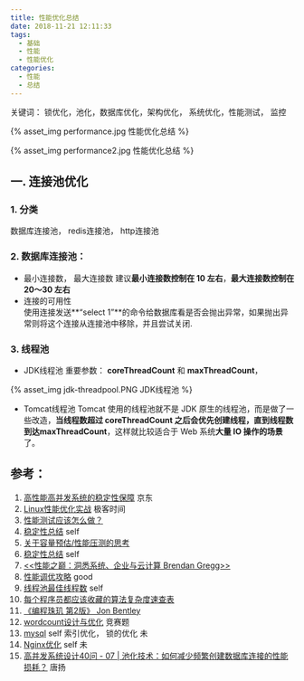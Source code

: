 ```yaml
---
title: 性能优化总结
date: 2018-11-21 12:11:33
tags: 
  - 基础
  - 性能
  - 性能优化
categories: 
  - 性能  
  - 总结
---
```


<p></p>
<!-- more -->

关键词： 锁优化，池化，数据库优化，架构优化， 系统优化，性能测试， 监控 

{% asset_img performance.jpg 性能优化总结 %}

{% asset_img performance2.jpg 性能优化总结 %}

## 一. 连接池优化
### 1. 分类 
 数据库连接池， redis连接池， http连接池

### 2. 数据库连接池： 
+ 最小连接数， 最大连接数
   建议**最小连接数控制在 10 左右**，**最大连接数控制在 20～30 左右**
+ 连接的可用性   
   使用连接发送**“select 1”**的命令给数据库看是否会抛出异常，如果抛出异常则将这个连接从连接池中移除，并且尝试关闭.

### 3. 线程池
+ JDK线程池
重要参数： **coreThreadCount** 和 **maxThreadCount**，

{% asset_img jdk-threadpool.PNG JDK线程池 %}

+ Tomcat线程池
Tomcat 使用的线程池就不是 JDK 原生的线程池，而是做了一些改造，**当线程数超过 coreThreadCount 之后会优先创建线程，直到线程数到达maxThreadCount**，这样就比较适合于 Web 系统**大量 IO 操作的场景**了。

## 参考：
1. [高性能高并发系统的稳定性保障](http://dwz.cn/4SrP4L) 京东
2. [Linux性能优化实战](https://time.geekbang.org/column/intro/140)  极客时间
3. [性能测试应该怎么做？](https://coolshell.cn/articles/17381.html) 
4. [稳定性总结](../../../../2017/05/09/stability/) self
5. [关于容量预估/性能压测的思考](http://blog.jobbole.com/88958/)
6. [稳定性总结](../../../../2017/05/09/stability/)  self
7. [<<性能之巅：洞悉系统、企业与云计算  Brendan Gregg>>](http://item.jd.com/11755695.html)
8. [性能调优攻略](https://coolshell.cn/articles/7490.html/comment-page-1) good
9. [线程池最佳线程数](../../../../2014/07/02/threadNum/)  self
10. [每个程序员都应该收藏的算法复杂度速查表](http://www.codeceo.com/article/algorithm-complexity-table.html)
11. [《编程珠玑 第2版》 Jon Bentley](http://item.jd.com/11642529.html)
12. [wordcount设计与优化](https://yq.aliyun.com/articles/25487)  竞赛题
13. [mysql](../../../../2019/09/10/mysql/) self 索引优化， 锁的优化   未
14. [Nginx优化](../../../../2020/03/26/nginxOptimize/)  self 未
15. [高并发系统设计40问 - 07 | 池化技术：如何减少频繁创建数据库连接的性能损耗？]() 唐扬
